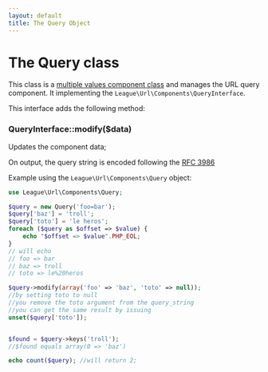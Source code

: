 ```yaml
---
layout: default
title: The Query Object
---
```


# The Query class

This class is a [multiple values component class](/3.0/components/overview/#complex-components) and manages the URL query component. It implementing the `League\Url\Components\QueryInterface`.

This interface adds the following method:

### QueryInterface::modify($data)

Updates the component data;

<p class="message-info">On output, the query string is encoded following the <a href="http://www.faqs.org/rfcs/rfc3968" target="_blank">RFC 3986</a></p>

Example using the `League\Url\Components\Query` object:

~~~php
use League\Url\Components\Query;

$query = new Query('foo=bar');
$query['baz'] = 'troll';
$query['toto'] = 'le heros';
foreach ($query as $offset => $value) {
	echo "$offset => $value".PHP_EOL;
}
// will echo
// foo => bar
// baz => troll
// toto => le%20heros

$query->modify(array('foo' => 'baz', 'toto' => null));
//by setting toto to null
//you remove the toto argument from the query_string
//you can get the same result by issuing
unset($query['toto']);


$found = $query->keys('troll');
//$found equals array(0 => 'baz')

echo count($query); //will return 2;
~~~